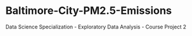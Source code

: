 # Baltimore-City-PM2.5-Emissions
Data Science Specialization - Exploratory Data Analysis - Course Project 2
